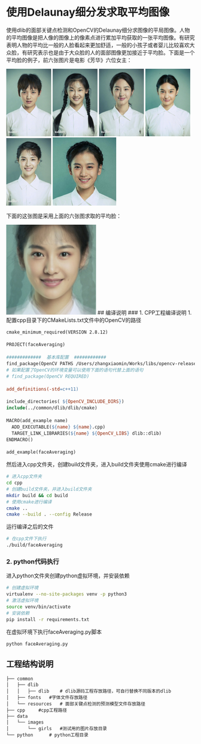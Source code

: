# 使用Delaunay细分发求取平均图像
使用dlib的面部关键点检测和OpenCV的Delaunay细分求图像的平局图像。人物的平均图像是把人像的图像上的像素点进行累加平均获取的一张平均图像。有研究表明人物的平均比一般的人脸看起来更加舒适，一般的小孩子或者婴儿比较喜欢大众脸，有研究表示也是由于大众脸的人的面部图像更加接近于平均脸。下面是一个平均脸的例子，前六张图片是电影《芳华》六位女主：  
<div style="display:inline">
<img src="/data/images/girls/haoshuwen.jpg" width="120"/>
<img src="/data/images/girls/hexiaoping.jpg" width="120"/>
<img src="/data/images/girls/lindingding.jpg" width="120"/>
<img src="/data/images/girls/xiaobalei.jpg" width="120"/>
<img src="/data/images/girls/xiaohuizi.jpg" width="120"/>
<img src="/data/images/girls/zuoma.jpg" width="170"/>
</div>  

下面的这张图是采用上面的六张图求取的平均脸：  
<div style="display:inline">
<img src="/data/images/result.jpg" width="240"/>
</div>  
## 编译说明
### 1. CPP工程编译说明
1. 配置cpp目录下的CMakeLists.txt文件中的OpenCV的路径  

```Makefile
cmake_minimum_required(VERSION 2.8.12)

PROJECT(faceAveraging)

#############  基本库配置  ############
find_package(OpenCV PATHS /Users/zhangxiaomin/Works/libs/opencv-release/cv-412/install/lib/cmake/opencv4/)
# 如果配置了OpenCV的环境变量可以使用下面的语句代替上面的语句
# find_package(OpenCV REQUIRED)

add_definitions(-std=c++11)

include_directories( ${OpenCV_INCLUDE_DIRS})
include(../common/dlib/dlib/cmake)

MACRO(add_example name)
  ADD_EXECUTABLE(${name} ${name}.cpp)
  TARGET_LINK_LIBRARIES(${name} ${OpenCV_LIBS} dlib::dlib)
ENDMACRO()

add_example(faceAveraging)
```
然后进入cpp文件夹，创建build文件夹，进入build文件夹使用cmake进行编译  

```Bash
# 进入cpp文件夹
cd cpp
# 创建build文件夹，并进入build文件夹
mkdir build && cd build
# 使用cmake进行编译
cmake ..
cmake --build . --config Release
```
运行编译之后的文件
```Bash
# 在cpp文件下执行
./build/faceAveraging
```
### 2. python代码执行
进入python文件夹创建python虚拟环境，并安装依赖  

```Bash
# 创建虚拟环境
virtualenv --no-site-packages venv -p python3
# 激活虚拟环境
source venv/bin/activate 
# 安装依赖
pip install -r requirements.txt
```
在虚拟环境下执行faceAveraging.py脚本  

```Bash
python faceAveraging.py
```
## 工程结构说明  

```
├── common
│   ├── dlib
│   │   ├── dlib    # dlib源码工程存放路径，可自行替换不同版本的dlib
│   ├── fonts   #字体文件存放路径
│   └── resources   # 面部关键点检测的预测模型文件存放路径
├── cpp     #cpp工程路径
├── data
│   └── images
│       └── girls   #测试用的图片存放目录
└── python      # python工程目录
```

